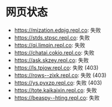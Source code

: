 # 网页状态
- https://mization.edpjg.repl.co: 失败
- https://stds.stpsc.repl.co: 失败
- https://qi.limqin.repl.co: 失败
- https://chatai.cokio.repl.co: 失败
- https://ask.skzey.repl.co: 失败
- https://ls.tpjow.repl.co: 失败 (403)
- https://rows--zixk.repl.co: 失败 (403)
- https://ys.pyxzp.repl.co: 失败 (403)
- https://tote.kaikaixin.repl.co: 失败
- https://beaspy--hting.repl.co: 失败
